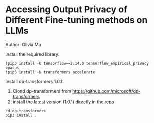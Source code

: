 # Accessing Output Privacy of Different Fine-tuning methods on LLMs

Author: Olivia Ma

Install the required library:
```
!pip3 install -U tensorflow==2.14.0 tensorflow_empirical_privacy opacus
!pip3 install -U transformers accelerate
```

Install dp-transformers 1.0.1:
1. Clond dp-transformers from https://github.com/microsoft/dp-transformers
2. install the latest version (1.0.1) directly in the repo
```
cd dp-transformers
pip3 install .
```
